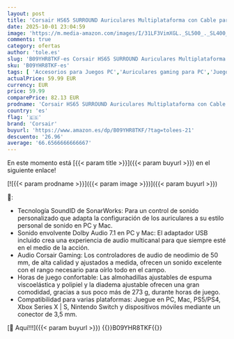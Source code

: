 ```yaml
---
layout: post
title: 'Corsair HS65 SURROUND Auriculares Multiplataforma con Cable para Juegos - Sonido envolvente Dolby 7.1 - SonarWorks SoundID - Compatible iCUE - PC  Mac  PS5  PS4  Xbox  Nintendo Switch  Móvil - Blanco'
date: 2025-10-01 23:04:59
image: 'https://m.media-amazon.com/images/I/31LF3VimXGL._SL500_._SL400_.jpg'
comments: true
category: ofertas
author: 'tole.es'
slug: 'B09YHR8TKF-es Corsair HS65 SURROUND Auriculares Multiplataforma con...'
sku: 'B09YHR8TKF-es'
tags: [ 'Accesorios para Juegos PC','Auriculares gaming para PC','Juegos y Accesorios para PC','Videojuegos','corsair','nintendo','ps4','ps5','xbox','🇪🇸', ]
actualPrice: 59.99 EUR
currency: EUR
price: 59.99
comparePrice: 82.13 EUR
prodname: 'Corsair HS65 SURROUND Auriculares Multiplataforma con Cable para Juegos - Sonido envolvente Dolby 7.1 - SonarWorks SoundID - Compatible iCUE - PC  Mac  PS5  PS4  Xbox  Nintendo Switch  Móvil - Blanco'
country: 'es'
flag: '🇪🇸'
brand: 'Corsair'
buyurl: 'https://www.amazon.es/dp/B09YHR8TKF/?tag=tolees-21'
descuento: '26.96'
average: '66.6566666666667'
---
```


En este momento está [{{< param title >}}]({{< param buyurl >}}) en el siguiente enlace!

[![{{< param prodname >}}]({{< param image >}})]({{< param buyurl >}})

🔎:

- Tecnología SoundID de SonarWorks: Para un control de sonido personalizado que adapta la configuración de los auriculares a su estilo personal de sonido en PC y Mac.
- Sonido envolvente Dolby Audio 7.1 en PC y Mac: El adaptador USB incluido crea una experiencia de audio multicanal para que siempre esté en el medio de la acción.
- Audio Corsair Gaming: Los controladores de audio de neodimio de 50 mm, de alta calidad y ajustados a medida, ofrecen un sonido excelente con el rango necesario para oírlo todo en el campo.
- Horas de juego confortable: Las almohadillas ajustables de espuma viscoelástica y polipiel y la diadema ajustable ofrecen una gran comodidad, gracias a sus poco más de 273 g, durante horas de juego.
- Compatibilidad para varias plataformas: Juegue en PC, Mac, PS5/PS4, Xbox Series X | S, Nintendo Switch y dispositivos móviles mediante un conector de 3,5 mm.

[🛒 Aquí!!!]({{< param buyurl >}})
{{<world>}}B09YHR8TKF{{</world>}}
